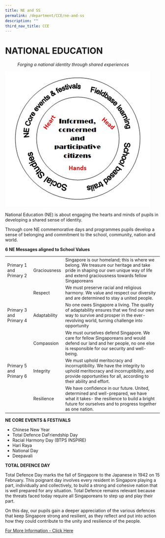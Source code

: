 ```yaml
---
title: NE and SS
permalink: /department/CCE/ne-and-ss
description: ""
third_nav_title: CCE
---
```

# NATIONAL EDUCATION

<style type="text/css">
<!--
 .tab { margin-left: 40px; }
-->
</style>

<p class="tab"><em>Forging a national identity through shared experiences</em></p>

![](/images/Head.jpeg)

National Education (NE) is about engaging the hearts and minds of pupils in developing a shared sense of identity.

Through core NE commemorative days and programmes pupils develop a sense of belonging and commitment to the school, community, nation and world.

**6 NE Messages aligned to School Values**



|  |  |  |
|---|---|---|
| Primary 1  and  Primary 2  | Graciousness | Singapore is our homeland; this is where we belong.  We treasure our heritage and take pride in shaping our own unique way of life and extend graciousness towards fellow Singaporeans  |
|  | Respect | We must preserve racial and religious harmony.   We value and respect our diversity and are determined to stay a united people.  |
| Primary 3  and  Primary 4  | Adaptability | No one owes Singapore a living.   The quality of adaptability ensures that we find our own way to survive and prosper in the ever-revolving world, turning challenge into opportunity  |
|  | Compassion | We must ourselves defend Singapore.   We care for fellow Singaporeans and would defend our land and her people, no one else is responsible for our security and well-being.  |
| Primary 5  and  Primary 6  | Integrity | We must uphold meritocracy and incorruptibility.   We have the integrity to uphold meritocracy and incorruptibility, and provide opportunities for all, according to their ability and effort.  |
|  | Resilience | We have confidence in our future.   United, determined and well-prepared, we have what it takes- the resilience to build a bright future for ourselves and to progress together as one nation.  |

**NE CORE EVENTS & FESTIVALS**
* Chinese New Year
* Total Defence DaFriendship Day
* Racial Harmony Day (BTPS INSPIRE)
* Hari Raya
* National Day
* Deepavali 

**TOTAL DEFENCE DAY**

Total Defence Day marks the fall of Singapore to the Japanese in 1942 on 15 February. This poignant day involves every resident in Singapore playing a part, individually and collectively, to build a strong and cohesive nation that is well prepared for any situation. Total Defence remains relevant because the threats faced today require all Singaporeans to step up and play their part.

On this day, our pupils gain a deeper appreciation of the various defences that keep Singapore strong and resilient, as they reflect and put into action how they could contribute to the unity and resilience of the people.

[For More Information - Click Here](https://sites.google.com/moe.edu.sg/btpstdd/home)

